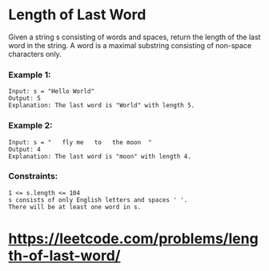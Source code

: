 # Length of Last Word

Given a string s consisting of words and spaces, return the length of the last word in the string. A
word is a maximal substring consisting of non-space characters only.

### Example 1:

    Input: s = "Hello World"
    Output: 5
    Explanation: The last word is "World" with length 5.

### Example 2:

    Input: s = "   fly me   to   the moon  "
    Output: 4
    Explanation: The last word is "moon" with length 4.

### Constraints:

    1 <= s.length <= 104
    s consists of only English letters and spaces ' '.
    There will be at least one word in s.

# https://leetcode.com/problems/length-of-last-word/